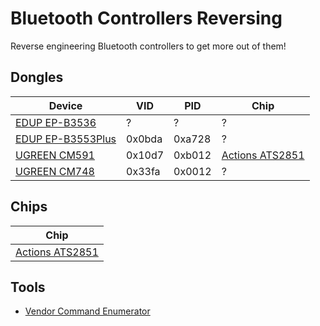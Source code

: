 # Bluetooth Controllers Reversing

Reverse engineering Bluetooth controllers to get more out of them!

## Dongles

| Device                                           | VID    | PID    | Chip                                       |
| ------------------------------------------------ | ------ | ------ | ------------------------------------------ |
| [EDUP EP-B3536](Dongle_EDUP_EP-B3536.md)         | ?      | ?      | ?                                          |
| [EDUP EP-B3553Plus](Dongle_EDUP_EP-B3553Plus.md) | 0x0bda | 0xa728 | ?                                          |
| [UGREEN CM591](Dongle_UGREEN_CM591.md)           | 0x10d7 | 0xb012 | [Actions ATS2851](Chip_Actions_ATS2851.md) |
| [UGREEN CM748](Dongle_UGREEN_CM748.md)           | 0x33fa | 0x0012 | ?                                          |

## Chips

| Chip                                       |
| ------------------------------------------ |
| [Actions ATS2851](Chip_Actions_ATS2851.md) |

## Tools

- [Vendor Command Enumerator](https://github.com/TarlogicSecurity/BluetoothExamplesAndDemos/tree/main/VendorCommandEnumerator)
